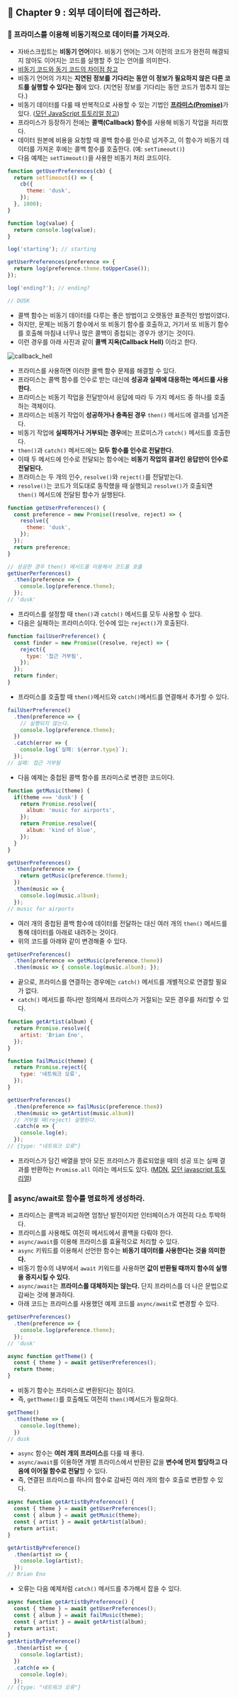 ## 🌈 Chapter 9 : 외부 데이터에 접근하라.

### 🎯 프라미스를 이용해 비동기적으로 데이터를 가져오라.

- 자바스크립트는 **비동기 언어**이다. 비동기 언어는 그저 이전의 코드가 완전히 해결되지 않아도 이어지는 코드를 실행할 주 있는 언어를 의미한다.
- [비동기 코드와 동기 코드의 차이점 참고](https://www.pluralsight.com/guides/introduction-to-asynchronous-javascript)
- 비동기 언어의 가치는 **지연된 정보를 기다리는 동안 이 정보가 필요하지 않은 다른 코드를 실행할 수 있다는 점**에 있다. (지연된 정보를 기다리는 동안 코드가 멈추지 않는다.)
- 비동기 데이터를 다룰 때 반복적으로 사용할 수 있는 기법인 [**프라미스(Promise)**](https://developer.mozilla.org/ko/docs/Web/JavaScript/Reference/Global_Objects/Promise)가 있다. ([모던 JavaScript 튜토리얼 참고](https://ko.javascript.info/promise-basics))
- 프라미스가 등장하기 전에는 **콜백(Callback) 함수**를 사용해 비동기 작업을 처리했다.
- 데이터 원본에 비용을 요청할 때 콜백 함수를 인수로 넘겨주고, 이 함수가 비동기 데이터를 가져온 후에는 콜백 함수를 호출한다. (예: `setTimeout()`)
- 다음 예제는 `setTimeout()`을 사용한 비동기 처리 코드이다.

```javascript
function getUserPreferences(cb) {
  return setTimeout(() => {
    cb({
      theme: 'dusk',
    });
  }, 1000);
}

function log(value) {
  return console.log(value);
}

log('starting'); // starting

getUserPreferences(preference => {
  return log(preference.theme.toUpperCase());
});

log('ending?'); // ending?

// DUSK
```

- 콜백 함수는 비동기 데이터를 다루는 좋은 방법이고 오랫동안 표준적인 방법이였다.
- 하지만, 문제는 비동기 함수에서 또 비동기 함수를 호출하고, 거기서 또 비동기 함수를 호출해 마침내 너무나 많은 콜백이 중첩되는 경우가 생기는 것이다.
- 이런 경우를 아래 사진과 같이 **콜백 지옥(Callback Hell)** 이라고 한다.

![callback_hell](../img/callback%20hell.jpeg)

- 프라미스를 사용하면 이러한 콜백 함수 문제를 해결할 수 있다.
- 프라미스는 콜백 함수를 인수로 받는 대신에 **성공과 실패에 대응하는 메서드를 사용한다.**
- 프라미스는 비동기 작업을 전달받아서 응답에 따라 두 가지 메서드 중 하나를 호출하는 객체이다.
- 프라미스는 비동기 작업이 **성공하거나 충족된 경우** `then()` 메서드에 결과를 넘겨준다.
- 비동기 작업에 **실패하거나 거부되는 경우**에는 프로미스가 `catch()` 메서드를 호출한다.
- `then()`과 `catch()` 메서드에는 **모두 함수를 인수로 전달한다.**
- 이때 두 메서드에 인수로 전달되는 함수에는 **비동기 작업의 결과인 응답만이 인수로 전달된다.**
- 프라미스는 두 개의 인수, `resolve()`와 `reject()`를 전달받는다.
- `resolve()`는 코드가 의도대로 동작했을 때 실행되고 `resolve()`가 호출되면 `then()` 메서드에 전달된 함수가 실행된다.

```javascript
function getUserPreferences() {
  const preference = new Promise((resolve, reject) => {
    resolve({
      theme: 'dusk',
    });
  });
  return preference;
}

// 성공한 경우 then() 메서드를 이용해서 코드를 호출
getUserPerferences()
  .then(preference => {
    console.log(preference.theme);
  });
// 'dusk'
```
- 프라미스를 설정할 때 `then()`과 `catch()` 메서드를 모두 사용할 수 있다.
- 다음은 실패하는 프라미스이다. 인수에 있는 `reject()`가 호출된다.

```javascript
function failUserPreference() {
  const finder = new Promise((resolve, reject) => {
    reject({
      type: '접근 거부됨',
    });
  });
  return finder;
}
```

- 프라미스를 호출할 때 `then()`메서드와 `catch()`메서드를 연결해서 추가할 수 있다.
  
```javascript
failUserPreference()
  .then(preference => {
    // 실행되지 않는다.
    console.log(preference.theme);
  })
  .catch(error => {
    console.log(`실패: ${error.type}`);
  });
// 실패: 접근 거부됨
```

- 다음 예제는 중첩된 콜백 함수를 프라미스로 변경한 코드이다.

```javascript
function getMusic(theme) {
  if(theme === 'dusk') {
    return Promise.resolve({
      album: 'music for airports',
    });
    return Promise.resolve({
      album: 'kind of blue',
    });
  }
}

getUserPreferences()
  .then(preference => {
    return getMusic(preference.theme);
  })
  .then(music => {
    console.log(music.album);
  });
// music for airports
```
- 여러 개의 중첩된 콜백 함수에 데이터를 전달하는 대신 여러 개의 `then()` 메서드를 통해 데이터를 아래로 내려주는 것이다.
- 위의 코드를 아래와 같이 변경해줄 수 있다.

```javascript
getUserPreferences()
  .then(preference => getMusic(preference.theme))
  .then(music => { console.log(music.album); });
```

- 끝으로, 프라미스를 연결하는 경우에는 `catch()` 메서드를 개별적으로 연결할 필요가 없다.
- `catch()` 메서드를 하나만 정의해서 프라미스가 거절되는 모든 경우를 처리할 수 있다.

```javascript
function getArtist(album) {
  return Promise.resolve({
    artist: 'Brian Eno',
  });
}

function failMusic(theme) {
  return Promise.reject({
    type: '네트워크 오류',
  });
}

getUserPreferences()
  .then(preference => failMusic(preference.them))
  .then(music => getArtist(music.album))
  // 거부될 때(reject) 실행된다.
  .catch(e => {
    console.log(e);
  });
// {type: "네트워크 오류"}
```

- 프라미스가 담긴 배열을 받아 모든 프라미스가 종료되었을 때의 성공 또는 실패 결과를 반환하는 `Promise.all` 이라는 메서드도 있다. ([MDN](https://developer.mozilla.org/ko/docs/Web/JavaScript/Reference/Global_Objects/Promise/all), [모던 javascript 튜토리얼](https://ko.javascript.info/promise-api#ref-566))

### 🎯 async/await로 함수를 명료하게 생성하라.

- 프라미스는 콜백과 비교하면 엄청난 발전이지만 인터페이스가 여전히 다소 투박하다.
- 프라미스를 사용해도 여전히 메서드에서 콜백을 다뤄야 한다.
- `async/await`를 이용해 프라미스를 효율적으로 처리할 수 있다.
- `async` 키워드를 이용해서 선언한 함수는 **비동기 데이터를 사용한다는 것을 의미한다.**
- 비동기 함수의 내부에서 `await` 키워드를 사용하면 **값이 반환될 때까지 함수의 실행을 중지시킬 수 있다.**
- `async/await`는 **프라미스를 대체하지는 않는다.** 단지 프라미스를 더 나은 문법으로 감싸는 것에 불과하다.
- 아래 코드는 프라미스를 사용했던 예제 코드를 `async/await`로 변경할 수 있다.

```javascript
getUserPreferences()
  .then(preference => {
    console.log(preference.theme);
  });
// 'dusk'

async function getTheme() {
  const { theme } = await getUserPreferences();
  return theme;
}
```
- 비동기 함수는 프라미스로 변환된다는 점이다.
- 즉, `getTheme()`를 호출해도 여전히 `then()`메서드가 필요하다.

```javascript
getTheme()
  .then(theme => {
    console.log(theme);
  })
// dusk
```

- `async` 함수는 **여러 개의 프라미스**를 다룰 때 좋다.
- `async/await`를 이용하면 개별 프라미스에서 반환된 값을 **변수에 먼저 할당하고 다음에 이어질 함수로 전달**할 수 있다.
- 즉, 연결된 프라미스를 하나의 함수로 감싸진 여러 개의 함수 호출로 변환할 수 있다.

```javascript
async function getArtistByPreference() {
  const { theme } = await getUserPreferences();
  const { album } = await getMusic(theme);
  const { artist } = await getArtist(album);
  return artist;
}

getArtistByPreference()
  .then(artist => {
    console.log(artist);
  });
// Brian Eno
```

- 오류는 다음 예제처럼 `catch()` 메서드를 추가해서 잡을 수 있다.

```javascript
async function getArtistByPreference() {
  const { theme } = await getUserPreferences();
  const { album } = await failMusic(theme);
  const { artist } = await getArtist(album);
  return artist;
}
getArtistByPreference()
  .then(artist => {
    console.log(artist);
  })
  .catch(e => {
    console.log(e);
  });
// {type: "네트워크 오류"}
```